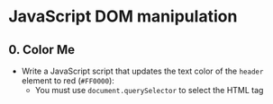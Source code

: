 # JavaScript DOM manipulation

## 0. Color Me
- Write a JavaScript script that updates the text color of the `header` element to red (`#FF0000`):
    - You must use `document.querySelector` to select the HTML tag

